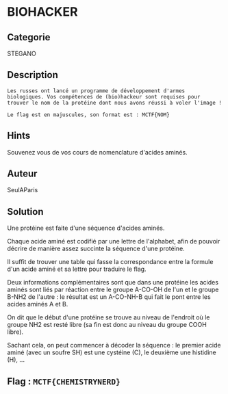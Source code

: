 # **BIOHACKER**
## Categorie

STEGANO

## Description

```
Les russes ont lancé un programme de développement d'armes biologiques. Vos compétences de (bio)hackeur sont requises pour trouver le nom de la protéine dont nous avons réussi à voler l'image !

Le flag est en majuscules, son format est : MCTF{NOM}
```

## Hints 

Souvenez vous de vos cours de nomenclature d'acides aminés.

## Auteur

SeulAParis

## Solution

Une protéine est faite d'une séquence d'acides aminés.

Chaque acide aminé est codifié par une lettre de l'alphabet, afin de pouvoir décrire de manière assez succinte la séquence d'une protéine.

Il suffit de trouver une table qui fasse la correspondance entre la formule d'un acide aminé et sa lettre pour traduire le flag.

Deux informations complémentaires sont que dans une protéine les acides aminés sont liés par réaction entre le groupe A-CO-OH de l'un et le groupe B-NH2 de l'autre : le résultat est un A-CO-NH-B qui fait le pont entre les acides aminés A et B.

On dit que le début d'une protéine se trouve au niveau de l'endroit où le groupe NH2 est resté libre (sa fin est donc au niveau du groupe COOH libre).

Sachant cela, on peut commencer à décoder la séquence : le premier acide aminé (avec un soufre SH) est une cystéine (C), le deuxième une histidine (H), ...

## Flag : `MCTF{CHEMISTRYNERD}`
